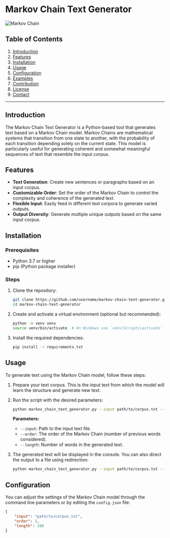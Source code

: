 # Markov Chain Text Generator

![Markov Chain]("C:\Users\DHRUV\OneDrive\Desktop\TextGenerationProject\MarkovRepresentation.png")

## Table of Contents

1. [Introduction](#introduction)
2. [Features](#features)
3. [Installation](#installation)
4. [Usage](#usage)
5. [Configuration](#configuration)
6. [Examples](#examples)
7. [Contribution](#contribution)
8. [License](#license)
9. [Contact](#contact)

---

## Introduction

The Markov Chain Text Generator is a Python-based tool that generates text based on a Markov Chain model. Markov Chains are mathematical systems that transition from one state to another, with the probability of each transition depending solely on the current state. This model is particularly useful for generating coherent and somewhat meaningful sequences of text that resemble the input corpus.

## Features

- **Text Generation**: Create new sentences or paragraphs based on an input corpus.
- **Customizable Order**: Set the order of the Markov Chain to control the complexity and coherence of the generated text.
- **Flexible Input**: Easily feed in different text corpora to generate varied outputs.
- **Output Diversity**: Generate multiple unique outputs based on the same input corpus.

## Installation

### Prerequisites

- Python 3.7 or higher
- pip (Python package installer)

### Steps

1. Clone the repository:

    ```bash
    git clone https://github.com/username/markov-chain-text-generator.git
    cd markov-chain-text-generator
    ```

2. Create and activate a virtual environment (optional but recommended):

    ```bash
    python -m venv venv
    source venv/bin/activate  # On Windows use `venv\Scripts\activate`
    ```

3. Install the required dependencies:

    ```bash
    pip install -r requirements.txt
    ```

## Usage

To generate text using the Markov Chain model, follow these steps:

1. Prepare your text corpus. This is the input text from which the model will learn the structure and generate new text.

2. Run the script with the desired parameters:

    ```bash
    python markov_chain_text_generator.py --input path/to/corpus.txt --order 2 --length 100
    ```

    **Parameters:**
    - `--input`: Path to the input text file.
    - `--order`: The order of the Markov Chain (number of previous words considered).
    - `--length`: Number of words in the generated text.

3. The generated text will be displayed in the console. You can also direct the output to a file using redirection:

    ```bash
    python markov_chain_text_generator.py --input path/to/corpus.txt --order 2 --length 100 > generated_text.txt
    ```

## Configuration

You can adjust the settings of the Markov Chain model through the command line parameters or by editing the `config.json` file:

```json
{
    "input": "path/to/corpus.txt",
    "order": 2,
    "length": 100
}
